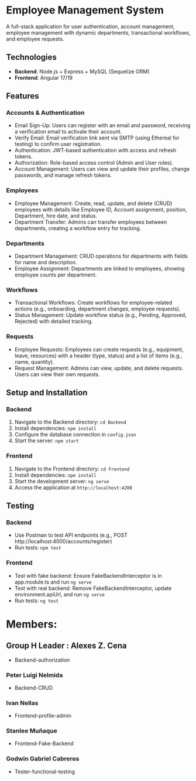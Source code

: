 # Employee Management System

A full-stack application for user authentication, account management, employee management with dynamic departments, transactional workflows, and employee requests.

## Technologies

- **Backend**: Node.js + Express + MySQL (Sequelize ORM)
- **Frontend**: Angular 17/19

## Features

### Accounts & Authentication
- Email Sign-Up: Users can register with an email and password, receiving a verification email to activate their account.
- Verify Email: Email verification link sent via SMTP (using Ethereal for testing) to confirm user registration.
- Authentication: JWT-based authentication with access and refresh tokens.
- Authorization: Role-based access control (Admin and User roles).
- Account Management: Users can view and update their profiles, change passwords, and manage refresh tokens.

### Employees
- Employee Management: Create, read, update, and delete (CRUD) employees with details like Employee ID, Account assignment, position, Department, hire date, and status.
- Department Transfer: Admins can transfer employees between departments, creating a workflow entry for tracking.

### Departments
- Department Management: CRUD operations for departments with fields for name and description.
- Employee Assignment: Departments are linked to employees, showing employee counts per department.

### Workflows
- Transactional Workflows: Create workflows for employee-related actions (e.g., onboarding, department changes, employee requests).
- Status Management: Update workflow status (e.g., Pending, Approved, Rejected) with detailed tracking.

### Requests
- Employee Requests: Employees can create requests (e.g., equipment, leave, resources) with a header (type, status) and a list of items (e.g., name, quantity).
- Request Management: Admins can view, update, and delete requests. Users can view their own requests.

## Setup and Installation

### Backend
1. Navigate to the Backend directory: `cd Backend`
2. Install dependencies: `npm install`
3. Configure the database connection in `config.json`
4. Start the server: `npm start`

### Frontend
1. Navigate to the Frontend directory: `cd Frontend`
2. Install dependencies: `npm install`
3. Start the development server: `ng serve`
4. Access the application at `http://localhost:4200`

## Testing

### Backend
- Use Postman to test API endpoints (e.g., POST http://localhost:4000/accounts/register)
- Run tests: `npm test`

### Frontend
- Test with fake backend: Ensure FakeBackendInterceptor is in app.module.ts and run `ng serve`
- Test with real backend: Remove FakeBackendInterceptor, update environment.apiUrl, and run `ng serve`
- Run tests: `ng test`

# **Members:** 
## **Group H Leader : Alexes Z. Cena**
   - Backend-authorization
### **Peter Luigi Nelmida**
   - Backend-CRUD
### **Ivan Nellas**
   - Frontend-profile-admin
### **Stanlee Muñaque**
   - Frontend-Fake-Backend
### **Godwin Gabriel Cabreros**
   - Tester-functional-testing

